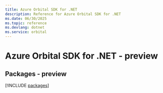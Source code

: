 ```yaml
---
title: Azure Orbital SDK for .NET
description: Reference for Azure Orbital SDK for .NET
ms.date: 06/30/2025
ms.topic: reference
ms.devlang: dotnet
ms.service: orbital
---
```

# Azure Orbital SDK for .NET - preview
## Packages - preview
[!INCLUDE [packages](orbital-index.md)]
